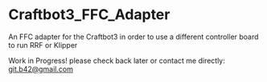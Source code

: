 # Craftbot3_FFC_Adapter
An FFC adapter for the Craftbot3 in order to use a different controller board to run RRF or Klipper

Work in Progress! please check back later or contact me directly: git.b42@gmail.com
